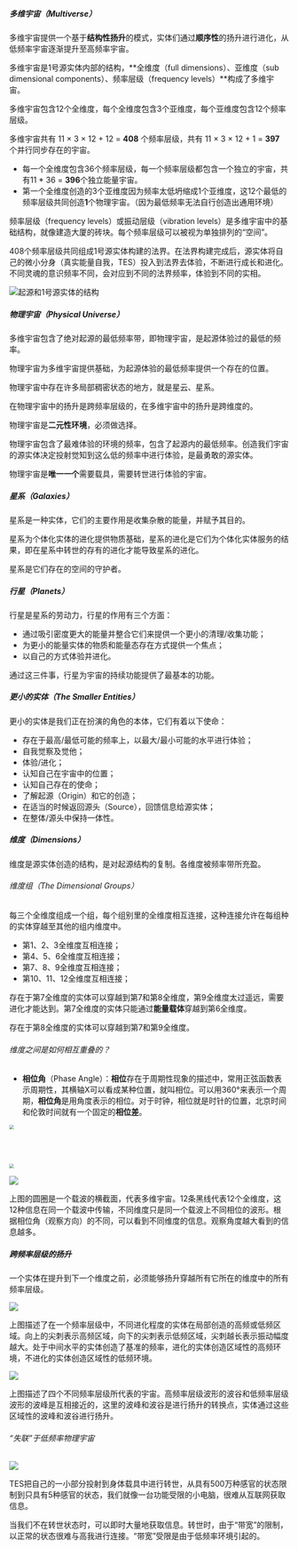 ##### 多维宇宙（Multiverse）

多维宇宙提供一个基于**结构性扬升**的模式，实体们通过**顺序性**的扬升进行进化，从低频率宇宙逐渐提升至高频率宇宙。

多维宇宙是1号源实体内部的结构，**全维度（full dimensions）、亚维度（sub dimensional components）、频率层级（frequency levels）**构成了多维宇宙。

多维宇宙包含12个全维度，每个全维度包含3个亚维度，每个亚维度包含12个频率层级。

多维宇宙共有 11 × 3 × 12 + 12 = **408** 个频率层级，共有 11 × 3 × 12 + 1 = **397** 个并行同步存在的宇宙。

- 每一个全维度包含36个频率层级，每一个频率层级都包含一个独立的宇宙，共有11 * 36 = **396**个独立能量宇宙。
- 第一个全维度创造的3个亚维度因为频率太低坍缩成1个亚维度，这12个最低的频率层级共同创造**1**个物理宇宙。（因为最低频率无法自行创造出通用环境）

频率层级（frequency levels）或振动层级（vibration levels）是多维宇宙中的基础结构，就像建造大厦的砖块。每个频率层级可以被视为单独排列的“空间”。

408个频率层级共同组成1号源实体构建的法界。在法界构建完成后，源实体将自己的微小分身（真实能量自我，TES）投入到法界去体验，不断进行成长和进化。不同灵魂的意识频率不同，会对应到不同的法界频率，体验到不同的实相。

![起源和1号源实体的结构](img/s2-026.png)

##### 物理宇宙（Physical Universe）

多维宇宙包含了绝对起源的最低频率带，即物理宇宙，是起源体验过的最低的频率。

物理宇宙为多维宇宙提供基础，为起源体验的最低频率提供一个存在的位置。

物理宇宙中存在许多局部稠密状态的地方，就是星云、星系。

在物理宇宙中的扬升是跨频率层级的，在多维宇宙中的扬升是跨维度的。

物理宇宙是**二元性环境**，必须做选择。

物理宇宙包含了最难体验的环境的频率，包含了起源内的最低频率。创造我们宇宙的源实体决定投射觉知到这么低的频率中进行体验，是最勇敢的源实体。

物理宇宙是**唯一一个**需要载具，需要转世进行体验的宇宙。

##### 星系（Galaxies）

星系是一种实体，它们的主要作用是收集杂散的能量，并赋予其目的。

星系为个体化实体的进化提供物质基础，星系的进化是它们为个体化实体服务的结果，即在星系中转世的存有的进化才能导致星系的进化。

星系是它们存在的空间的守护者。

##### 行星（Planets）

行星是星系的劳动力，行星的作用有三个方面：

- 通过吸引密度更大的能量并整合它们来提供一个更小的清理/收集功能；
- 为更小的能量实体的物质和能量态存在方式提供一个焦点；
- 以自己的方式体验并进化。

通过这三件事，行星为宇宙的持续功能提供了最基本的功能。

##### 更小的实体（The Smaller Entities）

更小的实体是我们正在扮演的角色的本体，它们有着以下使命：

- 存在于最高/最低可能的频率上，以最大/最小可能的水平进行体验；
- 自我觉察及觉他；
- 体验/进化；
- 认知自己在宇宙中的位置；
- 认知自己存在的使命；
- 了解起源（Origin）和它的创造；
- 在适当的时候返回源头（Source），回馈信息给源实体；
- 在整体/源头中保持一体性。

##### 维度（Dimensions）

维度是源实体创造的结构，是对起源结构的复制。各维度被频率带所充盈。

###### 维度组（The Dimensional Groups）

每三个全维度组成一个组，每个组别里的全维度相互连接，这种连接允许在每组种的实体穿越至其他的组内维度中。

- 第1、2、3全维度互相连接；
- 第4、5、6全维度互相连接；
- 第7、8、9全维度互相连接；
- 第10、11、12全维度互相连接；

存在于第7全维度的实体可以穿越到第7和第8全维度，第9全维度太过遥远，需要进化才能达到。第7全维度的实体只能通过**能量载体**穿越到第6全维度。

存在于第8全维度的实体可以穿越到第7和第9全维度。

###### 维度之间是如何相互重叠的？

- **相位角**（Phase Angle）：**相位**存在于周期性现象的描述中，常用正弦函数表示周期性，其横轴X可以看成某种位置，就叫相位。可以用360°来表示一个周期，**相位角**是用角度表示的相位。对于时钟，相位就是时针的位置，北京时间和伦敦时间就有一个固定的**相位差**。

<img src="img/s2-023.png"  style="zoom: 50%;" />

<br><br>

<img src="img/s2-024.png"  style="zoom: 50%;" />

![](img/s2-025.png)

上图的圆圈是一个载波的横截面，代表多维宇宙。12条黑线代表12个全维度，这12种信息在同一个载波中传输，不同维度只是同一个载波上不同相位的波形。根据相位角（观察方向）的不同，可以看到不同维度的信息。观察角度越大看到的信息越多。


##### 跨频率层级的扬升

一个实体在提升到下一个维度之前，必须能够扬升穿越所有它所在的维度中的所有频率层级。

![](img/s2-027.png)

上图描述了在一个频率层级中，不同进化程度的实体在局部创造的高频或低频区域。向上的尖刺表示高频区域，向下的尖刺表示低频区域，尖刺越长表示振动幅度越大。处于中间水平的实体创造了基准的频率，进化的实体创造区域性的高频环境，不进化的实体创造区域性的低频环境。

![](img/s2-028.png)

上图描述了四个不同频率层级所代表的宇宙。高频率层级波形的波谷和低频率层级波形的波峰是互相接近的，这里的波峰和波谷是进行扬升的转换点，实体通过这些区域性的波峰和波谷进行扬升。

###### “失联”于低频率物理宇宙

![](img/s2-029.png)

TES把自己的一小部分投射到身体载具中进行转世，从具有500万种感官的状态限制到只具有5种感官的状态，我们就像一台功能受限的小电脑，很难从互联网获取信息。

当我们不在转世状态时，可以即时大量地获取信息。转世时，由于“带宽”的限制，以正常的状态很难与高我进行连接。“带宽”受限是由于低频率环境引起的。